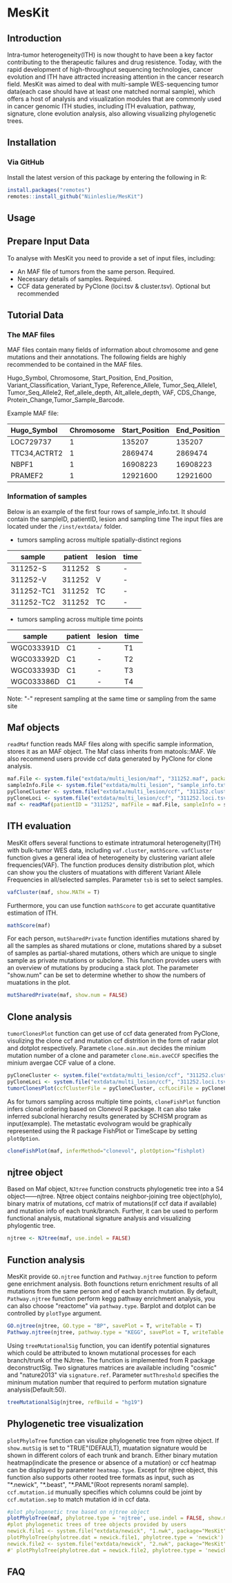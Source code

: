 # MesKit

## Introduction

Intra-tumor heterogeneity(ITH) is now thought to have been a key factor contributing to the therapeutic failures and drug resistence. Today, with the rapid development of high-throughput sequencing technologies, cancer evolution and ITH have attracted increasing attention in the cancer research field. MesKit was aimed to deal with multi-sample WES-sequencing tumor data(each case should have at least one matched normal sample), which offers a host of analysis and visualization modules that are commonly used in cancer genomic ITH studies, including ITH evaluation, pathway, signature, clone evolution analysis, also allowing visualizing phylogenetic trees.


## Installation
### Via GitHub 
Install the latest version of this package by entering the following in R:
```r
install.packages("remotes")
remotes::install_github("Niinleslie/MesKit")
```


## Usage
## Prepare Input Data
To analyse with MesKit you need to provide a set of input files, including:
  * An MAF file of tumors from the same person. Required.
  * Necessary details of samples. Required.
  * CCF data generated by PyClone (loci.tsv & cluster.tsv). Optional but recommended
  
## Tutorial Data
### The MAF files
MAF files contain many fields of information about chromosome and gene mutations and their annotations. The following fields are highly recommended to be contained in the MAF files.

Hugo_Symbol, Chromosome, Start_Position, End_Position, Variant_Classification, Variant_Type, Reference_Allele,	Tumor_Seq_Allele1, Tumor_Seq_Allele2,	Ref_allele_depth,	Alt_allele_depth,	VAF, CDS_Change, Protein_Change,Tumor_Sample_Barcode.

Example MAF file:

| Hugo_Symbol|  Chromosome | Start_Position | End_Position |  Variant_Classification | Variant_Type | Reference_Allele |  Tumor_Seq_Allele1 | Tumor_Seq_Allele2 | Ref_allele_depth |  Alt_allele_depth |  VAF | CDS_Change  | Protein_Change |  Tumor_Sample_Barcode |
|:-----| :------| :------ | :----- | :------ | :----- | :---- | :-----| :----- | :----- | :-------| :---- | :-----| :----- | :----- |
| LOC729737| 1 | 135207 | 135207  | RNA | SNP | C | C | G | 40  | 4 | 0.0909 | NA | NA | 311252-S |
|TTC34,ACTRT2| 1 | 2869474 | 2869474 |  IGR |INS | - | | CTCTCT | 43 | 8 | 0.1568 | NA |  NA | 311252-S |
|NBPF1|1 | 16908223 | 16908223 | Intron | SNP | T | T |A| 142| 8 | 0.0533 | NA| NA | 311252-S|
|PRAMEF2 | 1 | 12921600 | 12921600 | Missense_Mutation | SNP | C |  C | T |73 | 3 | 0.0394 | c.C1391T | p.P464L | 311252-S |


### Information of samples
Below is an example of the first four rows of sample_info.txt. It should contain the sampleID, patientID, lesion and sampling time The input files are located under the `/inst/extdata/` folder.
- tumors sampling across multiple spatially-distinct regions  
  
 |  sample  |  patient |  lesion |  time  |
 ---- | ------ | ------ | ------
 | 311252-S | 311252 |  S      |   -   |
 | 311252-V |  311252  |  V  |     -   |
 |311252-TC1 | 311252 |  TC  |     -   |
 |311252-TC2 | 311252 |  TC  |     -   |
 
- tumors sampling across multiple time points

 |  sample  |  patient |  lesion |  time  |
 ---- | ------ | ------ | ------
 | WGC033391D | C1 |  -  |     T1   |
 | WGC033392D | C1 |  -  |     T2   |
 | WGC033393D | C1 |  -  |     T3   |
 | WGC033386D | C1 |  -  |     T4   |

  Note: "-" represent sampling at the same time or sampling from the same site


## Maf objects
`readMaf` function reads MAF files along with specific sample information, stores it as an MAF object. The Maf class inherits from matools::MAF. We also recommend users provide ccf data generated by PyClone for clone analysis.
```R
maf.File <- system.file("extdata/multi_lesion/maf", "311252.maf", package = "Meskit")
sampleInfo.File <- system.file("extdata/multi_lesion", "sample_info.txt", package = "Meskit")
pyCloneCluster <- system.file("extdata/multi_lesion/ccf", "311252.cluster.tsv", package = "Meskit")
pyCloneLoci <- system.file("extdata/multi_lesion/ccf", "311252.loci.tsv", package = "Meskit")
maf <- readMaf(patientID = "311252", mafFile = maf.File, sampleInfo = sampleInfo.File, refBuild = "hg19")
```

## ITH evaluation
MesKit offers several functions to estimate intratumoral heterogeneity(ITH) with bulk-tumor WES data, including `vaf.cluster`, `mathScore`. `vafCluster` function gives a general idea of heterogeneity by clustering variant allele frequencies(VAF). The function produces density distribution plot, which can show you the clusters of muatations with different Variant Allele Frequencies in all/selected samples. Parameter `tsb` is set to select samples. 
```R
vafCluster(maf, show.MATH = T)
```
Furthermore, you can use function `mathScore` to get accurate quantitative estimation of ITH.
```R
mathScore(maf)
```
For each person, `mutSharedPrivate` function identifies mutations shared by all the samples as shared mutations or clone, mutations shared by a subset of samples as partial-shared mutations, others which are unique to single sample as private mutations or subclone. This function provides users with an overview of mutations by producing a stack plot. The parameter "show.num" can be set to determine whether to show the numbers of muatations in the plot.
```R
mutSharedPrivate(maf, show.num = FALSE)
```

## Clone analysis
`tumorClonesPlot` function can get use of ccf data generated from PyClone, visulizing the clone ccf and mutation ccf distrition in the form of radar plot and dotplot respectively. Paramete `clone.min.mut` decides the minium mutation number of a clone and parameter `clone.min.aveCCF` specifies the minium avergae CCF value of a clone.
```R
pyCloneCluster <- system.file("extdata/multi_lesion/ccf", "311252.cluster.tsv", package = "Meskit")
pyCloneLoci <- system.file("extdata/multi_lesion/ccf", "311252.loci.tsv", package = "Meskit")
tumorClonesPlot(ccfClusterFile = pyCloneCluster, ccfLociFile = pyCloneLoci)
```
As for tumors sampling across multiple time points, `cloneFishPlot` function infers clonal ordering based on Clonevol R package. It can also take inferred subclonal hierarchy results generated by SCHISM program as input(example). The metastatic evolvogram would be graphically represented using the R package FishPlot or TimeScape by setting `plotOption`. 
```R
cloneFishPlot(maf, inferMethod="clonevol", plotOption="fishplot)
```

## njtree object
Based on Maf object, `NJtree` function constructs phylogenetic tree into a S4 object——njtree. Njtree object contains neighbor-joining tree object(phylo), binary matrix of mutations, ccf matrix of mutations(if ccf data if available) and mutation info of each trunk/branch. Further, it can be used to perform functional analysis, mutational signature analysis and visualizing phylogentic tree.
```R
njtree <- NJtree(maf, use.indel = FALSE)
```

## Function analysis
MesKit provide `GO.njtree` function and `Pathway.njtree` function to peform gene enrichment analysis. Both founctions return enrichment results of all mutations from the same person and of each branch mutation. By default, `Pathway.njtree` function perform kegg pathway enrichment analysis, you can also choose "reactome" via `pathway.type`. Barplot and dotplot can be controlled by `plotType` argument.
```R
GO.njtree(njtree, GO.type = "BP", savePlot = T, writeTable = T)
Pathway.njtree(njtree, pathway.type = "KEGG", savePlot = T, writeTable = T)
```

Using `treeMutationalSig` function, you can identify potential signatures which could be attributed to known mutational processes for each branch/trunk of the NJtree. The function is implemented from R package deconstructSig. Two signatures matrices are available including "cosmic" and "nature2013" via `signature.ref`. Parameter `mutThreshold` specifies the mininum mutation number that required to perform mutation signature analysis(Default:50).
```R
treeMutationalSig(njtree, refBuild = "hg19")
```


## Phylogenetic tree visualization
`plotPhyloTree` function can visulize phylogenetic tree from njtree object. If `show.mutSig` is set to "TRUE"(DEFAULT), muatation signature would be shown in different colors of each trunk and branch. Either binary mutation heatmap(indicate the presence or absence of a mutation) or ccf heatmap can be displayed by parameter `heatmap.type`. Except for njtree object, this function also supports other rooted tree formats as input, such as "\*.newick", "\*.beast", "\*.PAML"(Root represents noraml sample). `ccf.mutation.id` munually specifies which columns could be joint by `ccf.mutation.sep` to match mutation id in ccf data.
```R
#plot phylogenetic tree based on njtree object
plotPhyloTree(maf, phylotree.type = 'njtree', use.indel = FALSE, show.mutSig = TRUE)`
#plot phylogenetic trees of tree objects provided by users
newick.file1 <- system.file("extdata/newick", "1.nwk", package="MesKit")
plotPhyloTree(phylotree.dat = newick.file1, phylotree.type = 'newick')
newick.file2 <- system.file("extdata/newick", "2.nwk", package="MesKit")
#' plotPhyloTree(phylotree.dat = newick.file2, phylotree.type = 'newick')
```

## FAQ
